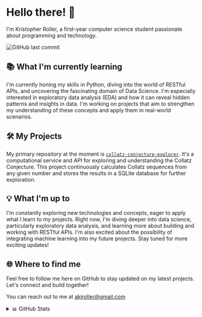# Hello there! 👋
I'm Kristopher Roller, a first-year computer science student passionate about programming and technology.

![GitHub last commit](https://img.shields.io/github/last-commit/akjroller/collatz-conjecture-explorer)

## 📚 What I'm currently learning
I'm currently honing my skills in Python, diving into the world of RESTful APIs, and uncovering the fascinating domain of Data Science. I'm especially interested in exploratory data analysis (EDA) and how it can reveal hidden patterns and insights in data. I'm working on projects that aim to strengthen my understanding of these concepts and apply them in real-world scenarios.

## 🛠️ My Projects
My primary repository at the moment is [`collatz-conjecture-explorer`](https://github.com/akjroller/collatz-conjecture-explorer). It's a computational service and API for exploring and understanding the Collatz Conjecture. This project continuously calculates Collatz sequences from any given number and stores the results in a SQLite database for further exploration.

## 💡 What I'm up to
I'm constantly exploring new technologies and concepts, eager to apply what I learn to my projects. Right now, I'm diving deeper into data science, particularly exploratory data analysis, and learning more about building and working with RESTful APIs. I'm also excited about the possibility of integrating machine learning into my future projects. Stay tuned for more exciting updates!

## 🌐 Where to find me
Feel free to follow me here on GitHub to stay updated on my latest projects. Let's connect and build together!

You can reach out to me at [akjroller@gmail.com](mailto:akjroller@gmail.com)

<details>
<summary>📊 GitHub Stats</summary>
<br>
<p align="center">
  <a href="https://github.com/akjroller">
    <img src="https://github-readme-stats.vercel.app/api?username=akjroller&show_icons=true&count_private=true&theme=transparent" alt="GitHub Stats" />
  </a>
  <a href="https://github.com/akjroller">
    <img src="https://github-readme-streak-stats.herokuapp.com/?user=akjroller&theme=transparent" alt="GitHub Streak" />
  </a>
</p>
</details>
